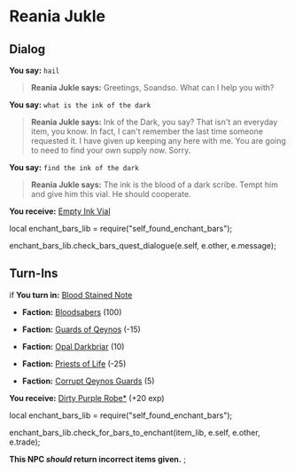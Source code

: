 # Reania Jukle
## Dialog

**You say:** `hail`



>**Reania Jukle says:** Greetings, Soandso. What can I help you with?

**You say:** `what is the ink of the dark`



>**Reania Jukle says:** Ink of the Dark, you say? That isn't an everyday item, you know. In fact, I can't remember the last time someone requested it. I have given up keeping any here with me. You are going to need to find your own supply now. Sorry.

**You say:** `find the ink of the dark`



>**Reania Jukle says:** The ink is the blood of a dark scribe. Tempt him and give him this vial. He should cooperate.


**You receive:**  [Empty Ink Vial](/item/10626)


local enchant_bars_lib = require("self_found_enchant_bars");

enchant_bars_lib.check_bars_quest_dialogue(e.self, e.other, e.message);
## Turn-Ins





if **You turn in:** [Blood Stained Note](/item/18851)


* __Faction:__ [Bloodsabers](/faction/221) (100)


* __Faction:__ [Guards of Qeynos](/faction/262) (-15)


* __Faction:__ [Opal Darkbriar](/faction/296) (10)


* __Faction:__ [Priests of Life](/faction/341) (-25)


* __Faction:__ [Corrupt Qeynos Guards](/faction/230) (5)


 **You receive:**  [Dirty Purple Robe*](/item/13596) (+20 exp)


local enchant_bars_lib = require("self_found_enchant_bars");

enchant_bars_lib.check_for_bars_to_enchant(item_lib, e.self, e.other, e.trade);


**This NPC *should* return incorrect items given.**
;





